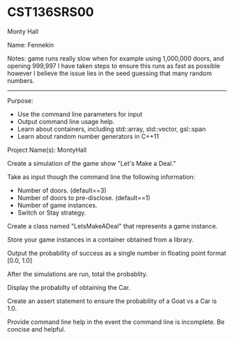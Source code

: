 # CST136SRS00
Monty Hall

Name: Fennekin

Notes: game runs really slow when for example using 1,000,000 doors, and opening 999,997
	I have taken steps to ensure this runs as fast as possible however I believe the issue lies in the seed
	guessing that many random numbers.

---

Purpose: 

- Use the command line parameters for input
- Output command line usage help. 
- Learn about containers, including std::array, std::vector, gsl::span
- Learn about random number generators in C++11

Project Name(s): MontyHall

Create a simulation of the game show "Let's Make a Deal."

Take as input though the command line the following information:

- Number of doors. (default==3)
- Number of doors to pre-disclose. (default==1)
- Number of game instances.
- Switch or Stay strategy.

Create a class named "LetsMakeADeal" that represents a game instance. 

Store your game instances in a container obtained from a library. 

Output the probability of success as a single number in floating point format [0.0, 1.0]

After the simulations are run, total the probablity.

Display the probabilty of obtaining the Car.

Create an assert statement to ensure the probability of a Goat vs a Car is 1.0. 

Provide command line help in the event the command line is incomplete. Be concise and helpful. 
